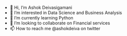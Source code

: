 - 👋 Hi, I’m Ashok Deivasigamani
- 👀 I’m interested in Data Science and Business Analysis
- 🌱 I’m currently learning Python
- 💞️ I’m looking to collaborate on Financial services
- 📫 How to reach me @ashokdeiva on twitter

<!---
ashokdeiva/ashokdeiva is a ✨ special ✨ repository because its `README.md` (this file) appears on your GitHub profile.
You can click the Preview link to take a look at your changes.
--->
